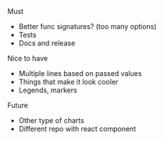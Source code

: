 Must

* Better func signatures? (too many options)
* Tests
* Docs and release

Nice to have

* Multiple lines based on passed values
* Things that make it look cooler
* Legends, markers

Future

* Other type of charts
* Different repo with react component
